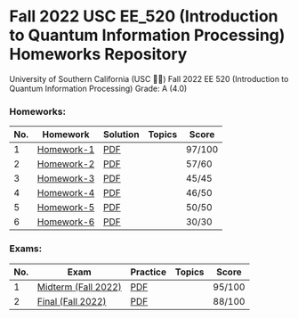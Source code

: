 # Fall 2022 USC EE_520 (Introduction to Quantum Information Processing) Homeworks Repository
University of Southern California (USC ✌🏼) Fall 2022 EE 520 (Introduction to Quantum Information Processing) Grade: A (4.0)

### Homeworks:

| **No.** | **Homework**                                                                           | **Solution**                                                                            | **Topics** | **Score** |
|---------|----------------------------------------------------------------------------------------|-----------------------------------------------------------------------------------------|------------|-----------|
| 1       | [Homework-1](https://github.com/FDGod99/EE_520/blob/main/Homeworks/Homework1_Ques.pdf) | [PDF](https://github.com/FDGod99/EE_520/blob/main/Homework_Solutions/Homework1_Sol.pdf) |            | 97/100    |
| 2       | [Homework-2](https://github.com/FDGod99/EE_520/blob/main/Homeworks/Homework2_Ques.pdf) | [PDF](https://github.com/FDGod99/EE_520/blob/main/Homework_Solutions/Homework2_Sol.pdf) |            | 57/60     |
| 3       | [Homework-3](https://github.com/FDGod99/EE_520/blob/main/Homeworks/Homework3_Ques.pdf) | [PDF](https://github.com/FDGod99/EE_520/blob/main/Homework_Solutions/Homework3_Sol.pdf) |            | 45/45     |
| 4       | [Homework-4](https://github.com/FDGod99/EE_520/blob/main/Homeworks/Homework4_Ques.pdf) | [PDF](https://github.com/FDGod99/EE_520/blob/main/Homework_Solutions/Homework4_Sol.pdf) |            | 46/50     |
| 5       | [Homework-5](https://github.com/FDGod99/EE_520/blob/main/Homeworks/Homework5_Ques.pdf) | [PDF](https://github.com/FDGod99/EE_520/blob/main/Homework_Solutions/Homework5_Sol.pdf) |            | 50/50     |
| 6       | [Homework-6](https://github.com/FDGod99/EE_520/blob/main/Homeworks/Homework6_Ques.pdf) | [PDF](https://github.com/FDGod99/EE_520/blob/main/Homework_Solutions/Homework6_Sol.pdf) |            | 30/30     |


### Exams:
| **No.** | **Exam**                                                                                          | **Practice**                                                                       | **Topics** | **Score** |
|---------|---------------------------------------------------------------------------------------------------|------------------------------------------------------------------------------------|------------|-----------|
| 1       | [Midterm (Fall 2022)](https://github.com/FDGod99/EE_520/blob/main/Exams/Fall2022_Midterm_Sol.pdf) | [PDF](https://github.com/FDGod99/EE_520/blob/main/Sample_Exams/Sample_Midterm.pdf) |            | 95/100    |
| 2       | [Final (Fall 2022)](https://github.com/FDGod99/EE_520/blob/main/Exams/Fall2022_Final_Sol.pdf)     | [PDF](https://github.com/FDGod99/EE_520/blob/main/Sample_Exams/Sample_Final.pdf)   |            | 88/100    |
